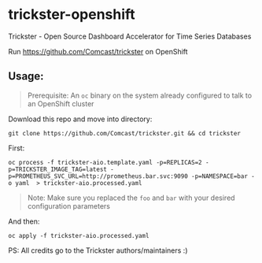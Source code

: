 # trickster-openshift

Trickster - Open Source Dashboard Accelerator for Time Series Databases

Run https://github.com/Comcast/trickster on OpenShift

## Usage:

> Prerequisite: An `oc` binary on the system already configured to talk to an OpenShift cluster

Download this repo and move into directory:

`git clone https://github.com/Comcast/trickster.git && cd trickster`

First:

`oc process -f trickster-aio.template.yaml -p=REPLICAS=2 -p=TRICKSTER_IMAGE_TAG=latest -p=PROMETHEUS_SVC_URL=http://prometheus.bar.svc:9090 -p=NAMESPACE=bar -o yaml  > trickster-aio.processed.yaml`

> Note: Make sure you replaced the `foo` and `bar` with your desired configuration parameters

And then:

`oc apply -f trickster-aio.processed.yaml`

PS: All credits go to the Trickster authors/maintainers :)
